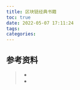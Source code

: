 ```yaml
---
title: 区块链经典书籍
toc: true
date: 2022-05-07 17:11:24
tags:
categories:
---
```






## 参考资料
> - []()
> - []()
